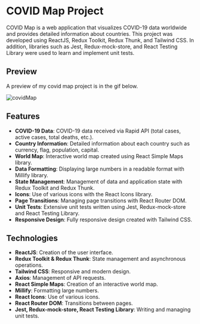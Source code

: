 # COVID Map Project

COVID Map is a web application that visualizes COVID-19 data worldwide and provides detailed information about countries. This project was developed using ReactJS, Redux Toolkit, Redux Thunk, and Tailwind CSS. In addition, libraries such as Jest, Redux-mock-store, and React Testing Library were used to learn and implement unit tests.

## Preview
A preview of my covid map project is in the gif below.

![covidMap](https://github.com/user-attachments/assets/28bf1443-e559-42b8-8f48-e6ce7e4753ec)


## Features

- **COVID-19 Data**: COVID-19 data received via Rapid API (total cases, active cases, total deaths, etc.).
- **Country Information**: Detailed information about each country such as currency, flag, population, capital.
- **World Map**: Interactive world map created using React Simple Maps library.
- **Data Formatting**: Displaying large numbers in a readable format with Millify library.
- **State Management**: Management of data and application state with Redux Toolkit and Redux Thunk.
- **Icons**: Use of various icons with the React Icons library.
- **Page Transitions**: Managing page transitions with React Router DOM.
- **Unit Tests**: Extensive unit tests written using Jest, Redux-mock-store and React Testing Library.
- **Responsive Design**: Fully responsive design created with Tailwind CSS.

## Technologies

- **ReactJS**: Creation of the user interface.
- **Redux Toolkit & Redux Thunk**: State management and asynchronous operations.
- **Tailwind CSS**: Responsive and modern design.
- **Axios**: Management of API requests.
- **React Simple Maps**: Creation of an interactive world map.
- **Millify**: Formatting large numbers.
- **React Icons**: Use of various icons.
- **React Router DOM**: Transitions between pages.
- **Jest, Redux-mock-store, React Testing Library**: Writing and managing unit tests.
